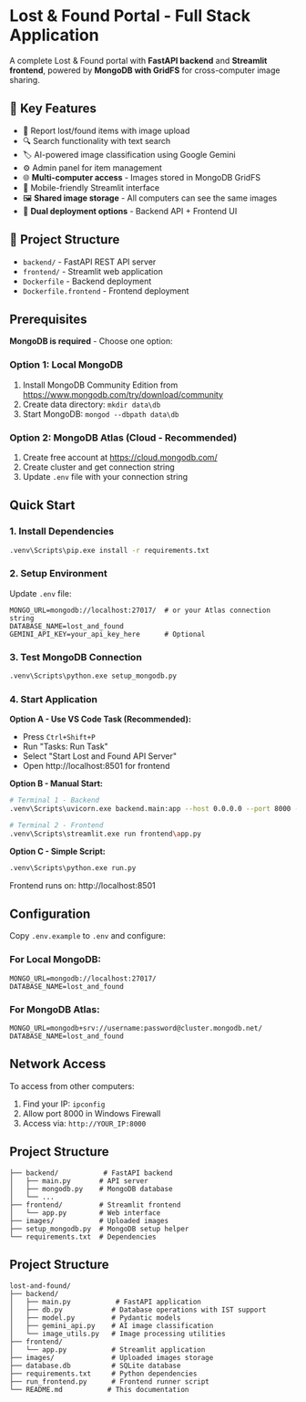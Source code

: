 # Lost & Found Portal - Full Stack Application

A complete Lost & Found portal with **FastAPI backend** and **Streamlit frontend**, powered by **MongoDB with GridFS** for cross-computer image sharing.

## 🎯 Key Features

- 📝 Report lost/found items with image upload
- 🔍 Search functionality with text search  
- 🏷️ AI-powered image classification using Google Gemini
- ⚙️ Admin panel for item management
- 🌐 **Multi-computer access** - Images stored in MongoDB GridFS
- 📱 Mobile-friendly Streamlit interface
- 🖼️ **Shared image storage** - All computers can see the same images
- 🚀 **Dual deployment options** - Backend API + Frontend UI

## 📁 Project Structure

- `backend/` - FastAPI REST API server
- `frontend/` - Streamlit web application  
- `Dockerfile` - Backend deployment
- `Dockerfile.frontend` - Frontend deployment

## Prerequisites

**MongoDB is required** - Choose one option:

### Option 1: Local MongoDB
1. Install MongoDB Community Edition from https://www.mongodb.com/try/download/community
2. Create data directory: `mkdir data\db`
3. Start MongoDB: `mongod --dbpath data\db`

### Option 2: MongoDB Atlas (Cloud - Recommended)
1. Create free account at https://cloud.mongodb.com/
2. Create cluster and get connection string
3. Update `.env` file with your connection string

## Quick Start

### 1. Install Dependencies
```bash
.venv\Scripts\pip.exe install -r requirements.txt
```

### 2. Setup Environment
Update `.env` file:
```
MONGO_URL=mongodb://localhost:27017/  # or your Atlas connection string
DATABASE_NAME=lost_and_found
GEMINI_API_KEY=your_api_key_here      # Optional
```

### 3. Test MongoDB Connection
```bash
.venv\Scripts\python.exe setup_mongodb.py
```

### 4. Start Application

**Option A - Use VS Code Task (Recommended):**
- Press `Ctrl+Shift+P`
- Run "Tasks: Run Task"
- Select "Start Lost and Found API Server"
- Open http://localhost:8501 for frontend

**Option B - Manual Start:**
```bash
# Terminal 1 - Backend
.venv\Scripts\uvicorn.exe backend.main:app --host 0.0.0.0 --port 8000 --reload

# Terminal 2 - Frontend  
.venv\Scripts\streamlit.exe run frontend\app.py
```

**Option C - Simple Script:**
```bash
.venv\Scripts\python.exe run.py
```
Frontend runs on: http://localhost:8501

## Configuration

Copy `.env.example` to `.env` and configure:

### For Local MongoDB:
```
MONGO_URL=mongodb://localhost:27017/
DATABASE_NAME=lost_and_found
```

### For MongoDB Atlas:
```
MONGO_URL=mongodb+srv://username:password@cluster.mongodb.net/
DATABASE_NAME=lost_and_found
```

## Network Access

To access from other computers:
1. Find your IP: `ipconfig`
2. Allow port 8000 in Windows Firewall
3. Access via: `http://YOUR_IP:8000`

## Project Structure
```
├── backend/           # FastAPI backend
│   ├── main.py       # API server
│   ├── mongodb.py    # MongoDB database
│   └── ...
├── frontend/         # Streamlit frontend
│   └── app.py        # Web interface
├── images/           # Uploaded images
├── setup_mongodb.py  # MongoDB setup helper
└── requirements.txt  # Dependencies
```

## Project Structure
```
lost-and-found/
├── backend/
│   ├── main.py           # FastAPI application
│   ├── db.py            # Database operations with IST support
│   ├── model.py         # Pydantic models
│   ├── gemini_api.py    # AI image classification
│   └── image_utils.py   # Image processing utilities
├── frontend/
│   └── app.py           # Streamlit application
├── images/              # Uploaded images storage
├── database.db          # SQLite database
├── requirements.txt     # Python dependencies
├── run_frontend.py      # Frontend runner script
└── README.md           # This documentation
```
